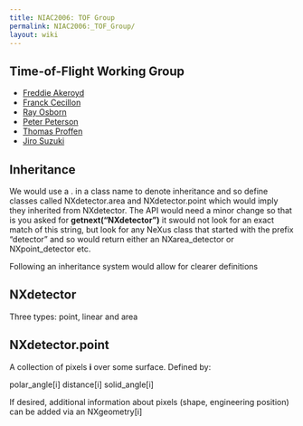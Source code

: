 ```yaml
---
title: NIAC2006: TOF Group
permalink: NIAC2006:_TOF_Group/
layout: wiki
---
```


Time-of-Flight Working Group
----------------------------

-   [Freddie Akeroyd](User%3AFreddie_Akeroyd "wikilink")
-   [Franck Cecillon](User%3AFranck_Cecillon "wikilink")
-   [Ray Osborn](User%3ARay_Osborn "wikilink")
-   [Peter Peterson](User%3APeter_Peterson "wikilink")
-   [Thomas Proffen](User%3AThomas_Proffen "wikilink")
-   [Jiro Suzuki](User%3AJiro_Suzuki "wikilink")

Inheritance
-----------

We would use a . in a class name to denote inheritance and so define
classes called NXdetector.area and NXdetector.point which would imply
they inherited from NXdetector. The API would need a minor change so
that is you asked for **getnext(“NXdetector”)** it swould not look for
an exact match of this string, but look for any NeXus class that started
with the prefix “detector” and so would return either an
NXarea\_detector or NXpoint\_detector etc.

Following an inheritance system would allow for clearer definitions

NXdetector
----------

Three types: point, linear and area

NXdetector.point
----------------

A collection of pixels **i** over some surface. Defined by:

polar\_angle\[i\] distance\[i\] solid\_angle\[i\]

If desired, additional information about pixels (shape, engineering
position) can be added via an NXgeometry\[i\]
